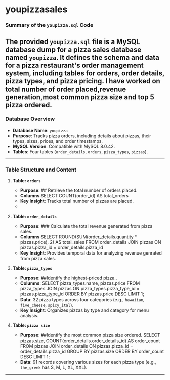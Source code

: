 # youpizzasales
### Summary of the `youpizza.sql` Code

The provided `youpizza.sql` file is a MySQL database dump for a pizza sales database named `youpizza`. It defines the schema and data for a pizza restaurant's order management system, including tables for orders, order details, pizza types, and pizza pricing. I have worked on total number of order placed,revenue generation,most common pizza size and top 5 pizza ordered.
---

### Database Overview
- **Database Name**: `youpizza`
- **Purpose**: Tracks pizza orders, including details about pizzas, their types, sizes, prices, and order timestamps.
- **MySQL Version**: Compatible with MySQL 8.0.42.
- **Tables**: Four tables (`order_details`, `orders`, `pizza_types`, `pizzas`).

---

### Table Structure and Content

1. **Table: `orders`**
   - **Purpose**: ## Retrieve the total number of orders placed.
   - **Columns**:SELECT 
    COUNT(order_id) AS total_orders
   - **Key Insight**: Tracks total number of  pizzas are placed.
   - 
2. **Table: `order_details`**
   - **Purpose**: ### Calculate the total revenue generated from pizza sales.
   - **Columns**:SELECT 
    ROUND(SUM(order_details.quantity * pizzas.price),
            2) AS total_sales
FROM
    order_details
        JOIN
    pizzas ON pizzas.pizza_id = order_details.pizza_id
    - **Key Insight**: Provides temporal data for analyzing revenue genrated from pizza sales.

3. **Table: `pizza_types`**
   - **Purpose**: ##Identify the highest-priced pizza..
   - **Columns**:
     SELECT 
    pizza_types.name, pizzas.price
FROM
    pizza_types
        JOIN
    pizzas ON pizza_types.pizza_type_id = pizzas.pizza_type_id
ORDER BY pizzas.price DESC
LIMIT 1;
   - **Data**: 32 pizza types across four categories (e.g., `hawaiian`, `five_cheese`, `spicy_ital`).
   - **Key Insight**: Organizes pizzas by type and category for menu analysis.

4. **Table: `pizza size`**
   - **Purpose**: ##Identify the most common pizza size ordered.
  SELECT 
    pizzas.size,
    COUNT(order_details.order_details_id) AS order_count
FROM
    pizzas
        JOIN
    order_details ON pizzas.pizza_id = order_details.pizza_id
GROUP BY pizzas.size
ORDER BY order_count DESC
LIMIT 1;
   - **Data**: 91 records covering various sizes for each pizza type (e.g., `the_greek` has S, M, L, XL, XXL).
   

---


